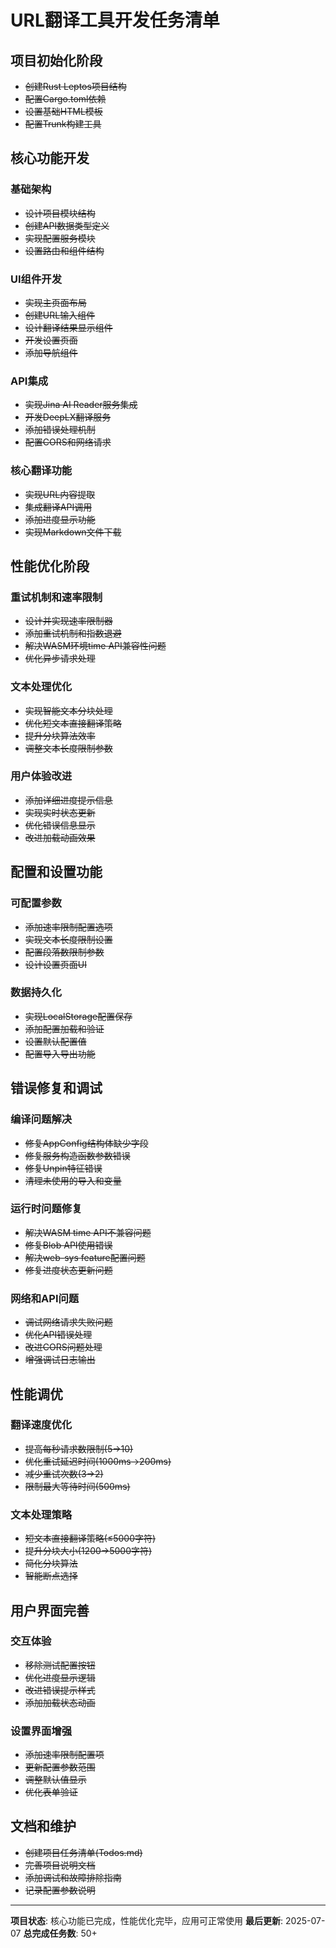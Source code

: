 # URL翻译工具开发任务清单

## 项目初始化阶段
- ~~创建Rust Leptos项目结构~~
- ~~配置Cargo.toml依赖~~
- ~~设置基础HTML模板~~
- ~~配置Trunk构建工具~~

## 核心功能开发

### 基础架构
- ~~设计项目模块结构~~
- ~~创建API数据类型定义~~
- ~~实现配置服务模块~~
- ~~设置路由和组件结构~~

### UI组件开发
- ~~实现主页面布局~~
- ~~创建URL输入组件~~
- ~~设计翻译结果显示组件~~
- ~~开发设置页面~~
- ~~添加导航组件~~

### API集成
- ~~实现Jina AI Reader服务集成~~
- ~~开发DeepLX翻译服务~~
- ~~添加错误处理机制~~
- ~~配置CORS和网络请求~~

### 核心翻译功能
- ~~实现URL内容提取~~
- ~~集成翻译API调用~~
- ~~添加进度显示功能~~
- ~~实现Markdown文件下载~~

## 性能优化阶段

### 重试机制和速率限制
- ~~设计并实现速率限制器~~
- ~~添加重试机制和指数退避~~
- ~~解决WASM环境time API兼容性问题~~
- ~~优化异步请求处理~~

### 文本处理优化
- ~~实现智能文本分块处理~~
- ~~优化短文本直接翻译策略~~
- ~~提升分块算法效率~~
- ~~调整文本长度限制参数~~

### 用户体验改进
- ~~添加详细进度提示信息~~
- ~~实现实时状态更新~~
- ~~优化错误信息显示~~
- ~~改进加载动画效果~~

## 配置和设置功能

### 可配置参数
- ~~添加速率限制配置选项~~
- ~~实现文本长度限制设置~~
- ~~配置段落数限制参数~~
- ~~设计设置页面UI~~

### 数据持久化
- ~~实现LocalStorage配置保存~~
- ~~添加配置加载和验证~~
- ~~设置默认配置值~~
- ~~配置导入导出功能~~

## 错误修复和调试

### 编译问题解决
- ~~修复AppConfig结构体缺少字段~~
- ~~修复服务构造函数参数错误~~
- ~~修复Unpin特征错误~~
- ~~清理未使用的导入和变量~~

### 运行时问题修复
- ~~解决WASM time API不兼容问题~~
- ~~修复Blob API使用错误~~
- ~~解决web-sys feature配置问题~~
- ~~修复进度状态更新问题~~

### 网络和API问题
- ~~调试网络请求失败问题~~
- ~~优化API错误处理~~
- ~~改进CORS问题处理~~
- ~~增强调试日志输出~~

## 性能调优

### 翻译速度优化
- ~~提高每秒请求数限制(5→10)~~
- ~~优化重试延迟时间(1000ms→200ms)~~
- ~~减少重试次数(3→2)~~
- ~~限制最大等待时间(500ms)~~

### 文本处理策略
- ~~短文本直接翻译策略(≤5000字符)~~
- ~~提升分块大小(1200→5000字符)~~
- ~~简化分块算法~~
- ~~智能断点选择~~

## 用户界面完善

### 交互体验
- ~~移除测试配置按钮~~
- ~~优化进度显示逻辑~~
- ~~改进错误提示样式~~
- ~~添加加载状态动画~~

### 设置界面增强
- ~~添加速率限制配置项~~
- ~~更新配置参数范围~~
- ~~调整默认值显示~~
- ~~优化表单验证~~

## 文档和维护
- ~~创建项目任务清单(Todos.md)~~
- ~~完善项目说明文档~~
- ~~添加调试和故障排除指南~~
- ~~记录配置参数说明~~

---

**项目状态**: 核心功能已完成，性能优化完毕，应用可正常使用
**最后更新**: 2025-07-07
**总完成任务数**: 50+